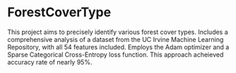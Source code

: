 # ForestCoverType

This project aims to precisely identify various forest cover types. Includes a comprehensive analysis of a dataset from the UC Irvine Machine Learning Repository, with all 54 features included. Employs the Adam optimizer and a Sparse Categorical Cross-Entropy loss function. This approach acheieved accuracy rate of nearly 95%.

